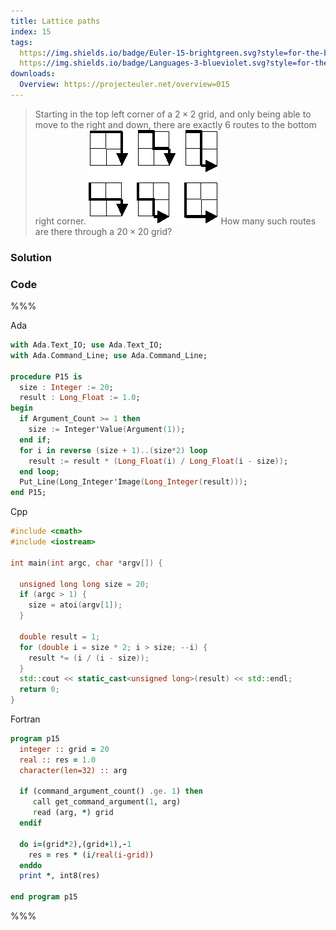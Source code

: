 ```yaml
---
title: Lattice paths
index: 15
tags:
  https://img.shields.io/badge/Euler-15-brightgreen.svg?style=for-the-badge: https://projecteuler.net/problem=15
  https://img.shields.io/badge/Languages-3-blueviolet.svg?style=for-the-badge:
downloads:
  Overview: https://projecteuler.net/overview=015
---
```


> Starting in the top left corner of a $2\times 2$ grid, and only being able to
> move to the right and down, there are exactly 6 routes to the bottom right
> corner.
> ![Lattice paths](imgs/p015.png)
> How many such routes are there through a $20\times 20$ grid?

### Solution

### Code

%%%

Ada
```ada
with Ada.Text_IO; use Ada.Text_IO;
with Ada.Command_Line; use Ada.Command_Line;

procedure P15 is
  size : Integer := 20;
  result : Long_Float := 1.0;
begin
  if Argument_Count >= 1 then
    size := Integer'Value(Argument(1));
  end if;
  for i in reverse (size + 1)..(size*2) loop
    result := result * (Long_Float(i) / Long_Float(i - size));
  end loop;
  Put_Line(Long_Integer'Image(Long_Integer(result)));
end P15;
```

Cpp
```cpp
#include <cmath>
#include <iostream>

int main(int argc, char *argv[]) {

  unsigned long long size = 20;
  if (argc > 1) {
    size = atoi(argv[1]);
  }

  double result = 1;
  for (double i = size * 2; i > size; --i) {
    result *= (i / (i - size));
  }
  std::cout << static_cast<unsigned long>(result) << std::endl;
  return 0;
}
```

Fortran
```fortran
program p15
  integer :: grid = 20
  real :: res = 1.0
  character(len=32) :: arg

  if (command_argument_count() .ge. 1) then
     call get_command_argument(1, arg)
     read (arg, *) grid 
  endif

  do i=(grid*2),(grid+1),-1
    res = res * (i/real(i-grid))
  enddo
  print *, int8(res)

end program p15
```

%%%

